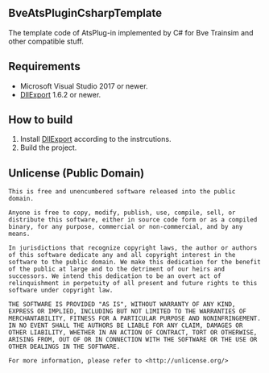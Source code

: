 ﻿## BveAtsPluginCsharpTemplate
The template code of AtsPlug-in implemented by C# for Bve Trainsim and other compatible stuff.

## Requirements
* Microsoft Visual Studio 2017 or newer.
* [DllExport](https://www.nuget.org/packages/DllExport/) 1.6.2 or newer.

## How to build
1. Install [DllExport](https://www.nuget.org/packages/DllExport/) according to the instrcutions.
1. Build the project.

## Unlicense (Public Domain)
```
This is free and unencumbered software released into the public domain.

Anyone is free to copy, modify, publish, use, compile, sell, or
distribute this software, either in source code form or as a compiled
binary, for any purpose, commercial or non-commercial, and by any
means.

In jurisdictions that recognize copyright laws, the author or authors
of this software dedicate any and all copyright interest in the
software to the public domain. We make this dedication for the benefit
of the public at large and to the detriment of our heirs and
successors. We intend this dedication to be an overt act of
relinquishment in perpetuity of all present and future rights to this
software under copyright law.

THE SOFTWARE IS PROVIDED "AS IS", WITHOUT WARRANTY OF ANY KIND,
EXPRESS OR IMPLIED, INCLUDING BUT NOT LIMITED TO THE WARRANTIES OF
MERCHANTABILITY, FITNESS FOR A PARTICULAR PURPOSE AND NONINFRINGEMENT.
IN NO EVENT SHALL THE AUTHORS BE LIABLE FOR ANY CLAIM, DAMAGES OR
OTHER LIABILITY, WHETHER IN AN ACTION OF CONTRACT, TORT OR OTHERWISE,
ARISING FROM, OUT OF OR IN CONNECTION WITH THE SOFTWARE OR THE USE OR
OTHER DEALINGS IN THE SOFTWARE.

For more information, please refer to <http://unlicense.org/>
```